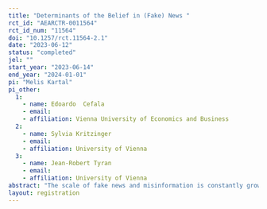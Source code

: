 ```yaml
---
title: "Determinants of the Belief in (Fake) News "
rct_id: "AEARCTR-0011564"
rct_id_num: "11564"
doi: "10.1257/rct.11564-2.1"
date: "2023-06-12"
status: "completed"
jel: ""
start_year: "2023-06-14"
end_year: "2024-01-01"
pi: "Melis Kartal"
pi_other:
  1:
    - name: Edoardo  Cefala
    - email: 
    - affiliation: Vienna University of Economics and Business
  2:
    - name: Sylvia Kritzinger
    - email: 
    - affiliation: University of Vienna
  3:
    - name: Jean-Robert Tyran
    - email: 
    - affiliation: University of Vienna
abstract: "The scale of fake news and misinformation is constantly growing in our hyper-connected world, which may have grave economic and societal consequences. For example, fake news and rumors can manipulate elections, threaten public health, and hype up (or down) investors leading to artificial market disturbances and instability. Designing appropriate social and economic policies in order to combat fake news and to improve the resilience of individuals, institutions, and markets to misinformation calls for a systematic investigation into the underlying cognitive, psychological, and institutional determinants of the belief in falsehoods and resistance to factual information. In this project, we aim to investigate the role of cognitive ability, overconfidence, and motivated reasoning (due to partisanship, prior issue opinions, and ideology) in the processing of (mis)information in several countries. In addition, we will analyze their role in updating from new  information and the evolution of opinions. "
layout: registration
---
```


